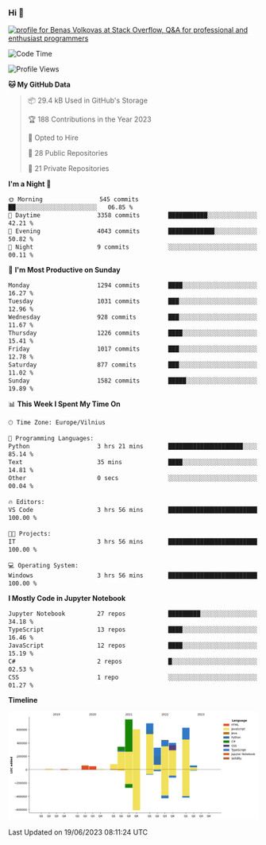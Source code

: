 ### Hi 👋
<a href="https://stackoverflow.com/users/14954249/benas-volkovas"><img src="https://stackoverflow.com/users/flair/14954249.png?theme=dark" width="208" height="58" alt="profile for Benas Volkovas at Stack Overflow, Q&amp;A for professional and enthusiast programmers" title="profile for Benas Volkovas at Stack Overflow, Q&amp;A for professional and enthusiast programmers"></a>

<!--START_SECTION:waka-->
![Code Time](http://img.shields.io/badge/Code%20Time-1%2C460%20hrs%2028%20mins-blue)

![Profile Views](http://img.shields.io/badge/Profile%20Views-0-blue)

**🐱 My GitHub Data** 

> 📦 29.4 kB Used in GitHub's Storage 
 > 
> 🏆 188 Contributions in the Year 2023
 > 
> 💼 Opted to Hire
 > 
> 📜 28 Public Repositories 
 > 
> 🔑 21 Private Repositories 
 > 
**I'm a Night 🦉** 

```text
🌞 Morning                545 commits         ██░░░░░░░░░░░░░░░░░░░░░░░   06.85 % 
🌆 Daytime                3358 commits        ███████████░░░░░░░░░░░░░░   42.21 % 
🌃 Evening                4043 commits        █████████████░░░░░░░░░░░░   50.82 % 
🌙 Night                  9 commits           ░░░░░░░░░░░░░░░░░░░░░░░░░   00.11 % 
```
📅 **I'm Most Productive on Sunday** 

```text
Monday                   1294 commits        ████░░░░░░░░░░░░░░░░░░░░░   16.27 % 
Tuesday                  1031 commits        ███░░░░░░░░░░░░░░░░░░░░░░   12.96 % 
Wednesday                928 commits         ███░░░░░░░░░░░░░░░░░░░░░░   11.67 % 
Thursday                 1226 commits        ████░░░░░░░░░░░░░░░░░░░░░   15.41 % 
Friday                   1017 commits        ███░░░░░░░░░░░░░░░░░░░░░░   12.78 % 
Saturday                 877 commits         ███░░░░░░░░░░░░░░░░░░░░░░   11.02 % 
Sunday                   1582 commits        █████░░░░░░░░░░░░░░░░░░░░   19.89 % 
```


📊 **This Week I Spent My Time On** 

```text
🕑︎ Time Zone: Europe/Vilnius

💬 Programming Languages: 
Python                   3 hrs 21 mins       █████████████████████░░░░   85.14 % 
Text                     35 mins             ████░░░░░░░░░░░░░░░░░░░░░   14.81 % 
Other                    0 secs              ░░░░░░░░░░░░░░░░░░░░░░░░░   00.04 % 

🔥 Editors: 
VS Code                  3 hrs 56 mins       █████████████████████████   100.00 % 

🐱‍💻 Projects: 
IT                       3 hrs 56 mins       █████████████████████████   100.00 % 

💻 Operating System: 
Windows                  3 hrs 56 mins       █████████████████████████   100.00 % 
```

**I Mostly Code in Jupyter Notebook** 

```text
Jupyter Notebook         27 repos            █████████░░░░░░░░░░░░░░░░   34.18 % 
TypeScript               13 repos            ████░░░░░░░░░░░░░░░░░░░░░   16.46 % 
JavaScript               12 repos            ████░░░░░░░░░░░░░░░░░░░░░   15.19 % 
C#                       2 repos             █░░░░░░░░░░░░░░░░░░░░░░░░   02.53 % 
CSS                      1 repo              ░░░░░░░░░░░░░░░░░░░░░░░░░   01.27 % 
```



**Timeline**

![Lines of Code chart](https://raw.githubusercontent.com/BenasVolkovas/BenasVolkovas/main/assets/bar_graph.png)


 Last Updated on 19/06/2023 08:11:24 UTC
<!--END_SECTION:waka-->
